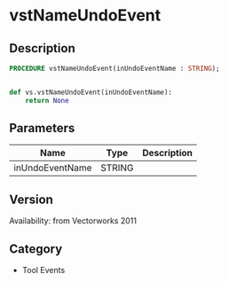# vstNameUndoEvent

## Description
```pascal
PROCEDURE vstNameUndoEvent(inUndoEventName : STRING);
```

```python

def vs.vstNameUndoEvent(inUndoEventName):
    return None
```

## Parameters
|Name|Type|Description|
|---|---|---|
|inUndoEventName|STRING||

## Version
Availability: from Vectorworks 2011
## Category
* Tool Events

